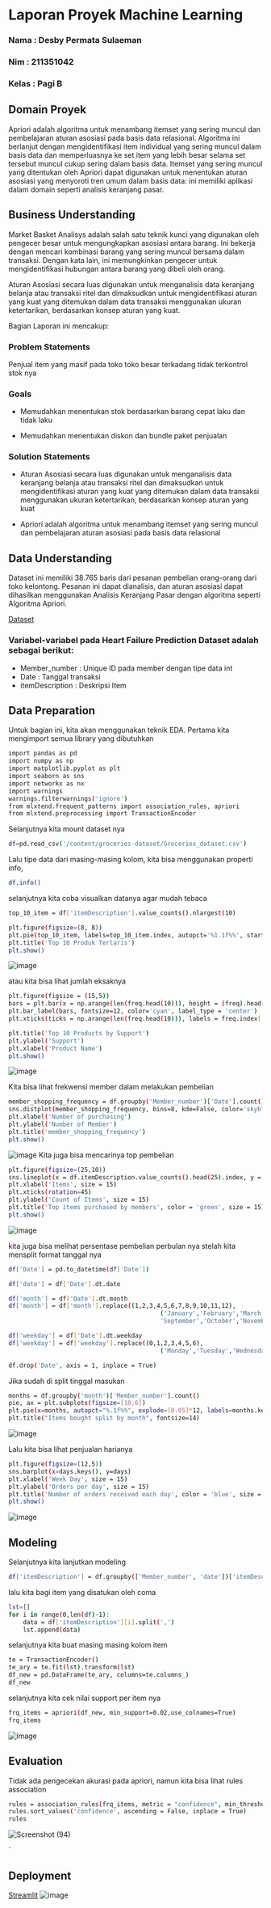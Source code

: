 # Laporan Proyek Machine Learning

### Nama : Desby Permata Sulaeman
### Nim : 211351042
### Kelas : Pagi B

## Domain Proyek
Apriori adalah algoritma untuk menambang itemset yang sering muncul dan pembelajaran aturan asosiasi pada basis data relasional. Algoritma ini berlanjut dengan mengidentifikasi item individual yang sering muncul dalam basis data dan memperluasnya ke set item yang lebih besar selama set tersebut muncul cukup sering dalam basis data. Itemset yang sering muncul yang ditentukan oleh Apriori dapat digunakan untuk menentukan aturan asosiasi yang menyoroti tren umum dalam basis data: ini memiliki aplikasi dalam domain seperti analisis keranjang pasar.

## Business Understanding
Market Basket Analisys adalah salah satu teknik kunci yang digunakan oleh pengecer besar untuk mengungkapkan asosiasi antara barang. Ini bekerja dengan mencari kombinasi barang yang sering muncul bersama dalam transaksi. Dengan kata lain, ini memungkinkan pengecer untuk mengidentifikasi hubungan antara barang yang dibeli oleh orang.

Aturan Asosiasi secara luas digunakan untuk menganalisis data keranjang belanja atau transaksi ritel dan dimaksudkan untuk mengidentifikasi aturan yang kuat yang ditemukan dalam data transaksi menggunakan ukuran ketertarikan, berdasarkan konsep aturan yang kuat.

Bagian Laporan ini mencakup:

### Problem Statements

Penjual item yang masif pada toko toko besar terkadang tidak terkontrol stok nya

### Goals

- Memudahkan menentukan stok berdasarkan barang cepat laku dan tidak laku

- Memudahkan menentukan diskon dan bundle paket penjualan

### Solution Statements

- Aturan Asosiasi secara luas digunakan untuk menganalisis data keranjang belanja atau transaksi ritel dan dimaksudkan untuk mengidentifikasi aturan yang kuat yang ditemukan dalam data transaksi menggunakan ukuran ketertarikan, berdasarkan konsep aturan yang kuat

- Apriori adalah algoritma untuk menambang itemset yang sering muncul dan pembelajaran aturan asosiasi pada basis data relasional
    

## Data Understanding

Dataset ini memiliki 38.765 baris dari pesanan pembelian orang-orang dari toko kelontong. Pesanan ini dapat dianalisis, dan aturan asosiasi dapat dihasilkan menggunakan Analisis Keranjang Pasar dengan algoritma seperti Algoritma Apriori.

[Dataset](https://www.kaggle.com/datasets/heeraldedhia/groceries-dataset/data)

### Variabel-variabel pada Heart Failure Prediction Dataset adalah sebagai berikut:
- Member_number : Unique ID pada member dengan tipe data int
- Date : Tanggal transaksi
- itemDescription : Deskripsi Item

## Data Preparation
Untuk bagian ini, kita akan menggunakan teknik EDA.
Pertama kita mengimport semua library yang dibutuhkan

``` bash 
import pandas as pd
import numpy as np
import matplotlib.pyplot as plt
import seaborn as sns
import networkx as nx
import warnings
warnings.filterwarnings('ignore')
from mlxtend.frequent_patterns import association_rules, apriori
from mlxtend.preprocessing import TransactionEncoder
``` 

Selanjutnya kita mount dataset nya

``` bash 
df=pd.read_csv('/content/groceries-dataset/Groceries_dataset.csv')
``` 
Lalu tipe data dari masing-masing kolom, kita bisa menggunakan properti info,

``` bash 
df.info()
```

selanjutnya kita coba visualkan datanya agar mudah tebaca
```bash
top_10_item = df['itemDescription'].value_counts().nlargest(10)

plt.figure(figsize=(8, 8))
plt.pie(top_10_item, labels=top_10_item.index, autopct='%1.1f%%', startangle=90)
plt.title('Top 10 Produk Terlaris')
plt.show()
```
![image](https://github.com/ebyy12/uasapri/assets/148988993/4ca1f750-6548-4024-8cb8-c7c79de17d5d)

atau kita bisa lihat jumlah eksaknya
```bash
plt.figure(figsize = (15,5))
bars = plt.bar(x = np.arange(len(freq.head(10))), height = (freq).head(10))
plt.bar_label(bars, fontsize=12, color='cyan', label_type = 'center')
plt.xticks(ticks = np.arange(len(freq.head(10))), labels = freq.index[:10])

plt.title('Top 10 Products by Support')
plt.ylabel('Support')
plt.xlabel('Product Name')
plt.show()
```
![image](https://github.com/ebyy12/uasapri/assets/148988993/cd027210-3c21-4dde-949e-846b91cfcac6)

Kita bisa lihat frekwensi member dalam melakukan pembelian
```bash
member_shopping_frequency = df.groupby('Member_number')['Date'].count().sort_values(ascending=False)
sns.distplot(member_shopping_frequency, bins=8, kde=False, color='skyblue')
plt.xlabel('Number of purchasing')
plt.ylabel('Number of Member')
plt.title('member_shopping_frequency')
plt.show()
```
![image](https://github.com/ebyy12/uasapri/assets/148988993/415c92c0-0978-4539-86e4-f8b72404b3e5)
 Kita juga bisa mencarinya top pembelian
 ```bash
plt.figure(figsize=(25,10))
sns.lineplot(x = df.itemDescription.value_counts().head(25).index, y = df.itemDescription.value_counts().head(25).values)
plt.xlabel('Items', size = 15)
plt.xticks(rotation=45)
plt.ylabel('Count of Items', size = 15)
plt.title('Top items purchased by members', color = 'green', size = 15)
plt.show()
```
![image](https://github.com/ebyy12/uasapri/assets/148988993/747ffab5-791d-49c5-a7a6-a991e79b3e87)

kita juga bisa melihat persentase pembelian perbulan nya stelah kita mensplit format tanggal nya
```bash
df['Date'] = pd.to_datetime(df['Date'])
```
```bash
df['date'] = df['Date'].dt.date

df['month'] = df['Date'].dt.month
df['month'] = df['month'].replace((1,2,3,4,5,6,7,8,9,10,11,12),
                                          ('January','February','March','April','May','June','July','August',
                                          'September','October','November','December'))

df['weekday'] = df['Date'].dt.weekday
df['weekday'] = df['weekday'].replace((0,1,2,3,4,5,6),
                                          ('Monday','Tuesday','Wednesday','Thursday','Friday','Saturday','Sunday'))

df.drop('Date', axis = 1, inplace = True)
```
Jika sudah di split tinggal masukan
```bash
months = df.groupby('month')['Member_number'].count()
pie, ax = plt.subplots(figsize=[10,6])
plt.pie(x=months, autopct="%.1f%%", explode=[0.05]*12, labels=months.keys(), pctdistance=0.5)
plt.title("Items bought split by month", fontsize=14)
```
![image](https://github.com/ebyy12/uasapri/assets/148988993/02ba3ebe-745a-4e76-ae94-03b379bae67b)

Lalu kita bisa lihat penjualan harianya 
```bash
plt.figure(figsize=(12,5))
sns.barplot(x=days.keys(), y=days)
plt.xlabel('Week Day', size = 15)
plt.ylabel('Orders per day', size = 15)
plt.title('Number of orders received each day', color = 'blue', size = 15)
plt.show()
```
![image](https://github.com/ebyy12/uasapri/assets/148988993/f4dceee9-a10d-45c6-a111-1d09ca790df8)




## Modeling
Selanjutnya kita lanjutkan modeling 
```bash
df['itemDescription'] = df.groupby(['Member_number', 'date'])['itemDescription'].transform(lambda x: ','.join(x))
```
lalu kita bagi item yang disatukan oleh coma
```bash
lst=[]
for i in range(0,len(df)-1):
    data = df['itemDescription'][i].split(',')
    lst.append(data)
```

selanjutnya kita buat masing masing kolom item
```bash
te = TransactionEncoder()
te_ary = te.fit(lst).transform(lst)
df_new = pd.DataFrame(te_ary, columns=te.columns_)
df_new
```
selanjutnya kita cek nilai support per item nya
```bash
frq_items = apriori(df_new, min_support=0.02,use_colnames=True)
frq_items
```
![image](https://github.com/ebyy12/uasapri/assets/148988993/09a68e5d-2214-4969-9f28-ff1b46dba991)



## Evaluation

Tidak ada pengecekan akurasi pada apriori, namun kita bisa lihat rules association

```bash
rules = association_rules(frq_items, metric = "confidence", min_threshold = 0.1)
rules.sort_values('confidence', ascending = False, inplace = True)
rules
```
![Screenshot (94)](https://github.com/ebyy12/uasapri/assets/148988993/b2683a97-edd5-497a-8e5c-16ea0153a0d2)

`

## Deployment
[Streamlit](https://uasapri.streamlit.app/)
![image](https://github.com/ebyy12/uasapri/assets/148988993/3074ae1b-5217-49f6-8a36-95cad9b6d2ea)

